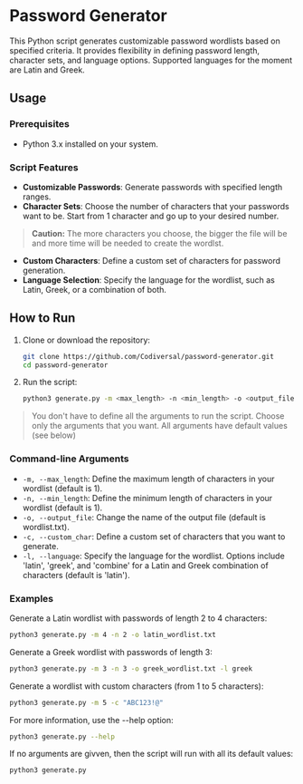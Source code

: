 # Password Generator

This Python script generates customizable password wordlists based on specified criteria. It provides flexibility in defining password length, character sets, and language options. 
Supported languages for the moment are Latin and Greek.

## Usage

### Prerequisites

- Python 3.x installed on your system.

### Script Features

- **Customizable Passwords**: Generate passwords with specified length ranges.
- **Character Sets**: Choose the number of characters that your passwords want to be. Start from 1 character and go up to your desired number.
> **Caution:** The more characters you choose, the bigger the file will be and more time will be needed to create the wordlst.
- **Custom Characters**: Define a custom set of characters for password generation.
- **Language Selection**: Specify the language for the wordlist, such as Latin, Greek, or a combination of both.

## How to Run

1. Clone or download the repository:

    ```bash
    git clone https://github.com/Codiversal/password-generator.git
    cd password-generator
    ```

2. Run the script:

    ```bash
    python3 generate.py -m <max_length> -n <min_length> -o <output_file> -c <custom_char> -l <language>
    ```
> You don't have to define all the arguments to run the script. Choose only the arguments that you want. All arguments have default values (see below)
### Command-line Arguments

- `-m, --max_length`: Define the maximum length of characters in your wordlist (default is 1).
- `-n, --min_length`: Define the minimum length of characters in your wordlist (default is 1).
- `-o, --output_file`: Change the name of the output file (default is wordlist.txt).
- `-c, --custom_char`: Define a custom set of characters that you want to generate.
- `-l, --language`: Specify the language for the wordlist. Options include 'latin', 'greek', and 'combine' for a Latin and Greek combination of characters (default is 'latin').

### Examples

Generate a Latin wordlist with passwords of length 2 to 4 characters:

```bash
python3 generate.py -m 4 -n 2 -o latin_wordlist.txt
```

Generate a Greek wordlist with passwords of length 3:

```bash
python3 generate.py -m 3 -n 3 -o greek_wordlist.txt -l greek
```
Generate a wordlist with custom characters (from 1 to 5 characters):

```bash
python3 generate.py -m 5 -c "ABC123!@"
```
For more information, use the --help option:

```bash
python3 generate.py --help
```
If no arguments are givven, then the script will run with all its default values:

```bash
python3 generate.py
```
